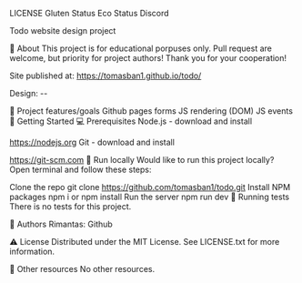 LICENSE Gluten Status Eco Status Discord

Todo
website design project

🌟 About
This project is for educational porpuses only. Pull request are welcome, but priority for project authors! Thank you for your cooperation!

Site published at: https://tomasban1.github.io/todo/

Design: --

🎯 Project features/goals
Github pages
forms
JS rendering (DOM)
JS events
🧰 Getting Started
💻 Prerequisites
Node.js - download and install

https://nodejs.org
Git - download and install

https://git-scm.com
🏃 Run locally
Would like to run this project locally? Open terminal and follow these steps:

Clone the repo
git clone https://github.com/tomasban1/todo.git
Install NPM packages
npm i
or
npm install
Run the server
npm run dev
🧪 Running tests
There is no tests for this project.

🎅 Authors
Rimantas: Github

⚠️ License
Distributed under the MIT License. See LICENSE.txt for more information.

🔗 Other resources
No other resources.

